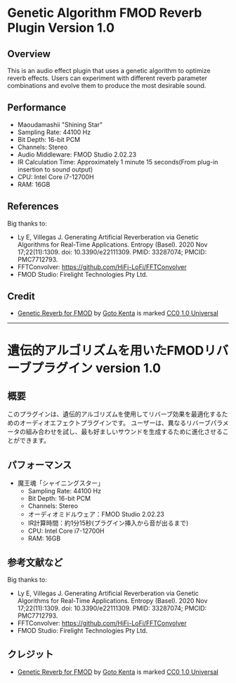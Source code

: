 ﻿# Genetic Algorithm FMOD Reverb Plugin Version 1.0

## Overview
This is an audio effect plugin that uses a genetic algorithm to optimize reverb effects.
Users can experiment with different reverb parameter combinations and evolve them to produce the most desirable sound.

## Performance
* Maoudamashii "Shining Star"
* Sampling Rate: 44100 Hz
* Bit Depth: 16-bit PCM
* Channels: Stereo
* Audio Middleware: FMOD Studio 2.02.23
* IR Calculation Time: Approximately 1 minute 15 seconds(From plug-in insertion to sound output)
* CPU: Intel Core i7-12700H
* RAM: 16GB

## References
Big thanks to:
* Ly E, Villegas J. Generating Artificial Reverberation via Genetic Algorithms for Real-Time Applications. Entropy (Basel). 2020 Nov 17;22(11):1309. doi: 10.3390/e22111309. PMID: 33287074; PMCID: PMC7712793.
* FFTConvolver: https://github.com/HiFi-LoFi/FFTConvolver
* FMOD Studio: Firelight Technologies Pty Ltd.

## Credit
* <a href="https://github.com/koto-thing/FMODCustomPlugins/tree/main/BuildPlugins">Genetic Reverb for FMOD</a> by <a href="https://koto-thing.github.io/MyWebsite/">Goto Kenta</a> is marked <a href="https://creativecommons.org/publicdomain/zero/1.0/">CC0 1.0 Universal</a><img src="https://mirrors.creativecommons.org/presskit/icons/cc.svg" alt="" style="max-width: 1em;max-height:1em;margin-left: .2em;"><img src="https://mirrors.creativecommons.org/presskit/icons/zero.svg" alt="" style="max-width: 1em;max-height:1em;margin-left: .2em;">

---

# 遺伝的アルゴリズムを用いたFMODリバーブプラグイン version 1.0

## 概要
このプラグインは、遺伝的アルゴリズムを使用してリバーブ効果を最適化するためのオーディオエフェクトプラグインです。
ユーザーは、異なるリバーブパラメータの組み合わせを試し、最も好ましいサウンドを生成するために進化させることができます。

## パフォーマンス
* 魔王魂「シャイニングスター」
  * Sampling Rate: 44100 Hz
  * Bit Depth: 16-bit PCM
  * Channels: Stereo
  * オーディオミドルウェア：FMOD Studio 2.02.23
  * IR計算時間：約1分15秒(プラグイン挿入から音が出るまで)
  * CPU: Intel Core i7-12700H
  * RAM: 16GB

## 参考文献など
Big thanks to:
* Ly E, Villegas J. Generating Artificial Reverberation via Genetic Algorithms for Real-Time Applications. Entropy (Basel). 2020 Nov 17;22(11):1309. doi: 10.3390/e22111309. PMID: 33287074; PMCID: PMC7712793.
* FFTConvolver: https://github.com/HiFi-LoFi/FFTConvolver
* FMOD Studio: Firelight Technologies Pty Ltd.

## クレジット
* <a href="https://github.com/koto-thing/FMODCustomPlugins/tree/main/BuildPlugins">Genetic Reverb for FMOD</a> by <a href="https://koto-thing.github.io/MyWebsite/">Goto Kenta</a> is marked <a href="https://creativecommons.org/publicdomain/zero/1.0/">CC0 1.0 Universal</a><img src="https://mirrors.creativecommons.org/presskit/icons/cc.svg" alt="" style="max-width: 1em;max-height:1em;margin-left: .2em;"><img src="https://mirrors.creativecommons.org/presskit/icons/zero.svg" alt="" style="max-width: 1em;max-height:1em;margin-left: .2em;">
